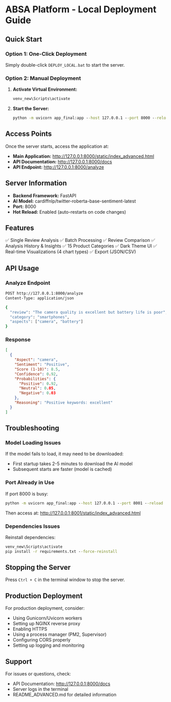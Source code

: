 # ABSA Platform - Local Deployment Guide

## Quick Start

### Option 1: One-Click Deployment
Simply double-click `DEPLOY_LOCAL.bat` to start the server.

### Option 2: Manual Deployment

1. **Activate Virtual Environment:**
   ```cmd
   venv_new\Scripts\activate
   ```

2. **Start the Server:**
   ```cmd
   python -m uvicorn app_final:app --host 127.0.0.1 --port 8000 --reload
   ```

## Access Points

Once the server starts, access the application at:

- **Main Application:** http://127.0.0.1:8000/static/index_advanced.html
- **API Documentation:** http://127.0.0.1:8000/docs
- **API Endpoint:** http://127.0.0.1:8000/analyze

## Server Information

- **Backend Framework:** FastAPI
- **AI Model:** cardiffnlp/twitter-roberta-base-sentiment-latest
- **Port:** 8000
- **Hot Reload:** Enabled (auto-restarts on code changes)

## Features

✅ Single Review Analysis
✅ Batch Processing
✅ Review Comparison
✅ Analysis History & Insights
✅ 15 Product Categories
✅ Dark Theme UI
✅ Real-time Visualizations (4 chart types)
✅ Export (JSON/CSV)

## API Usage

### Analyze Endpoint
```bash
POST http://127.0.0.1:8000/analyze
Content-Type: application/json

{
  "review": "The camera quality is excellent but battery life is poor",
  "category": "smartphones",
  "aspects": ["camera", "battery"]
}
```

### Response
```json
[
  {
    "Aspect": "camera",
    "Sentiment": "Positive",
    "Score (1-10)": 8.5,
    "Confidence": 0.92,
    "Probabilities": {
      "Positive": 0.92,
      "Neutral": 0.05,
      "Negative": 0.03
    },
    "Reasoning": "Positive keywords: excellent"
  }
]
```

## Troubleshooting

### Model Loading Issues
If the model fails to load, it may need to be downloaded:
- First startup takes 2-5 minutes to download the AI model
- Subsequent starts are faster (model is cached)

### Port Already in Use
If port 8000 is busy:
```cmd
python -m uvicorn app_final:app --host 127.0.0.1 --port 8001 --reload
```
Then access at: http://127.0.0.1:8001/static/index_advanced.html

### Dependencies Issues
Reinstall dependencies:
```cmd
venv_new\Scripts\activate
pip install -r requirements.txt --force-reinstall
```

## Stopping the Server

Press `Ctrl + C` in the terminal window to stop the server.

## Production Deployment

For production deployment, consider:
- Using Gunicorn/Uvicorn workers
- Setting up NGINX reverse proxy
- Enabling HTTPS
- Using a process manager (PM2, Supervisor)
- Configuring CORS properly
- Setting up logging and monitoring

## Support

For issues or questions, check:
- API Documentation: http://127.0.0.1:8000/docs
- Server logs in the terminal
- README_ADVANCED.md for detailed information
